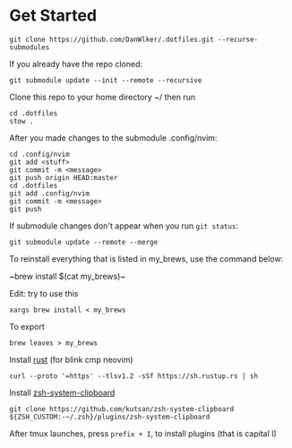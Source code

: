 # Get Started

    git clone https://github.com/DanWlker/.dotfiles.git --recurse-submodules

If you already have the repo cloned:

    git submodule update --init --remote --recursive

Clone this repo to your home directory ~/ then run

    cd .dotfiles
    stow .

After you made changes to the submodule .config/nvim:

    cd .config/nvim
    git add <stuff>
    git commit -m <message>
    git push origin HEAD:master
    cd .dotfiles
    git add .config/nvim 
    git commit -m <message>
    git push

If submodule changes don't appear when you run `git status`:

    git submodule update --remote --merge

To reinstall everything that is listed in my_brews, use the command below:

~brew install $(cat my_brews)~

Edit: try to use this

```
xargs brew install < my_brews
```

To export

```
brew leaves > my_brews
```
    

Install [rust](https://www.rust-lang.org/tools/install) (for blink cmp neovim)

```
curl --proto '=https' --tlsv1.2 -sSf https://sh.rustup.rs | sh
```

Install [zsh-system-clipboard](https://github.com/kutsan/zsh-system-clipboard)
```
git clone https://github.com/kutsan/zsh-system-clipboard ${ZSH_CUSTOM:-~/.zsh}/plugins/zsh-system-clipboard
```

After tmux launches, press `prefix + I`, to install plugins (that is capital I)

